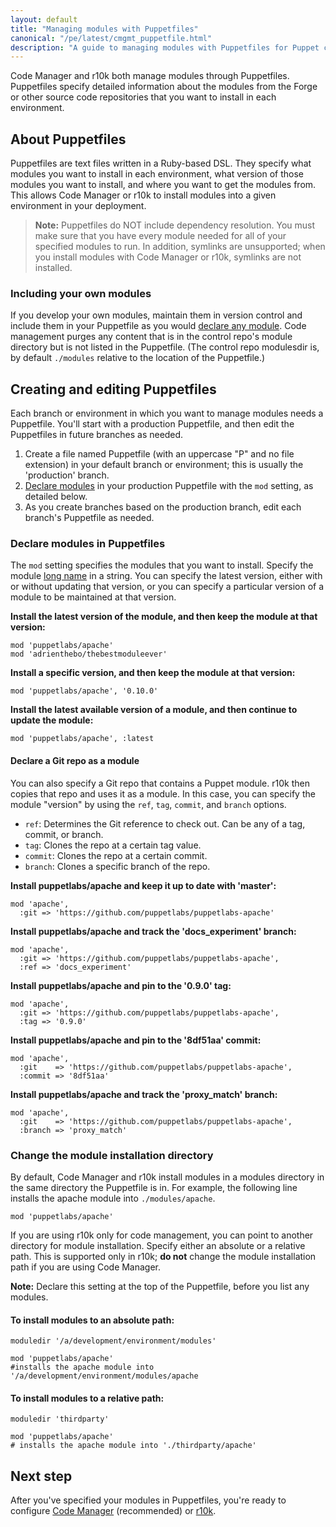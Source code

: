 ```yaml
---
layout: default
title: "Managing modules with Puppetfiles"
canonical: "/pe/latest/cmgmt_puppetfile.html"
description: "A guide to managing modules with Puppetfiles for Puppet code management."
---
```


[repo]: ./cmgmt_control_repo.html
[puppetfile]: ./cmgmt_puppetfile.html
[code_mgr]: ./code_mgr.html
[r10k]: ./r10k.html



Code Manager and r10k both manage modules through Puppetfiles. Puppetfiles specify detailed information about the modules from the Forge or other source code repositories that you want to install in each environment.

## About Puppetfiles

Puppetfiles are text files written in a Ruby-based DSL. They specify what modules you want to install in each environment, what version of those modules you want to install, and where you want to get the modules from. This allows Code Manager or r10k to install modules into a given environment in your deployment.

>**Note:** Puppetfiles do NOT include dependency resolution. You must make sure that you have every module needed for all of your specified modules to run. In addition, symlinks are unsupported; when you install modules with Code Manager or r10k, symlinks are not installed.

### Including your own modules

If you develop your own modules, maintain them in version control and include them in your Puppetfile as you would [declare any module](#declare-modules-in-puppetfiles). Code management purges any content that is in the control repo's module directory but is not listed in the Puppetfile. (The control repo modulesdir is, by default `./modules` relative to the location of the Puppetfile.)

## Creating and editing Puppetfiles

Each branch or environment in which you want to manage modules needs a Puppetfile. You'll start with a production Puppetfile, and then edit the Puppetfiles in future branches as needed.

1. Create a file named Puppetfile (with an uppercase "P" and no file extension) in your default branch or environment; this is usually the 'production' branch.
2. [Declare modules](#declare-modules-in-puppetfiles) in your production Puppetfile with the `mod` setting, as detailed below.
3. As you create branches based on the production branch, edit each branch's Puppetfile as needed.

### Declare modules in Puppetfiles

The `mod` setting specifies the modules that you want to install. Specify the module [long name]({{puppet}}/modules_publishing.html#a-note-on-module-names) in a string. You can specify the latest version, either with or without updating that version, or you can specify a particular version of a module to be maintained at that version.

**Install the latest version of the module, and then keep the module at that version:**

```
mod 'puppetlabs/apache'
mod 'adrienthebo/thebestmoduleever'
```

**Install a specific version, and then keep the module at that version:**

```
mod 'puppetlabs/apache', '0.10.0'
```

**Install the latest available version of a module, and then continue to update the module:**

```
mod 'puppetlabs/apache', :latest
```

#### Declare a Git repo as a module

You can also specify a Git repo that contains a Puppet module. r10k then copies that repo and uses it as a module. In this case, you can specify the module "version" by using the `ref`, `tag`, `commit`, and `branch` options.

* `ref`: Determines the Git reference to check out. Can be any of a tag, commit, or branch.
* `tag`: Clones the repo at a certain tag value.
* `commit`: Clones the repo at a certain commit.
* `branch`: Clones a specific branch of the repo.

**Install puppetlabs/apache and keep it up to date with 'master':**

```
mod 'apache',
  :git => 'https://github.com/puppetlabs/puppetlabs-apache'
```

**Install puppetlabs/apache and track the 'docs_experiment' branch:**

```
mod 'apache',
  :git => 'https://github.com/puppetlabs/puppetlabs-apache',
  :ref => 'docs_experiment'
```

**Install puppetlabs/apache and pin to the '0.9.0' tag:**

```
mod 'apache',
  :git => 'https://github.com/puppetlabs/puppetlabs-apache',
  :tag => '0.9.0'
```

**Install puppetlabs/apache and pin to the '8df51aa' commit:**

```
mod 'apache',
  :git    => 'https://github.com/puppetlabs/puppetlabs-apache',
  :commit => '8df51aa'
```

**Install puppetlabs/apache and track the 'proxy_match' branch:**

```
mod 'apache',
  :git    => 'https://github.com/puppetlabs/puppetlabs-apache',
  :branch => 'proxy_match'
```

### Change the module installation directory

By default, Code Manager and r10k install modules in a modules directory in the same directory the Puppetfile is in. For example, the following line installs the apache module into `./modules/apache`.

```
mod 'puppetlabs/apache'
```

If you are using r10k only for code management, you can point to another directory for module installation. Specify either an absolute or a relative path. This is supported only in r10k; **do not** change the module installation path if you are using Code Manager.

**Note:** Declare this setting at the top of the Puppetfile, before you list any modules.

#### To install modules to an absolute path:

```
moduledir '/a/development/environment/modules'

mod 'puppetlabs/apache'
#installs the apache module into '/a/development/environment/modules/apache
```

#### To install modules to a relative path:

```
moduledir 'thirdparty'

mod 'puppetlabs/apache'
# installs the apache module into './thirdparty/apache'
```

## Next step

After you've specified your modules in Puppetfiles, you're ready to configure [Code Manager][code_mgr] (recommended) or [r10k][r10k].

